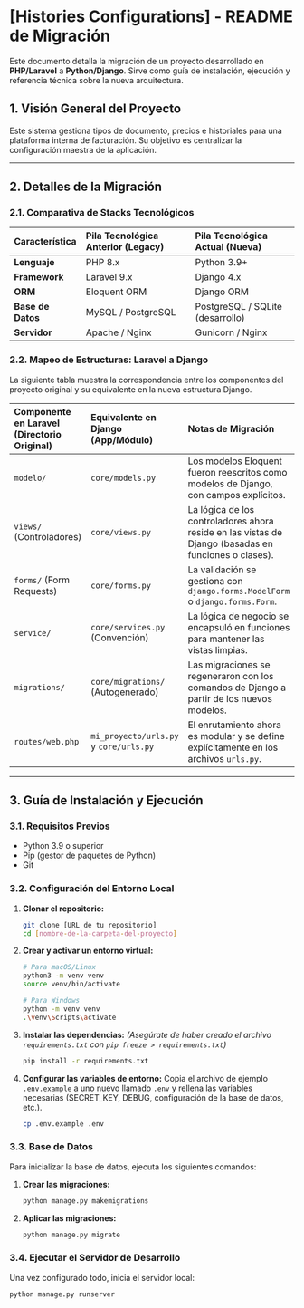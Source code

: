 # [Histories Configurations] - README de Migración

Este documento detalla la migración de un proyecto desarrollado en **PHP/Laravel** a **Python/Django**. Sirve como guía de instalación, ejecución y referencia técnica sobre la nueva arquitectura.

## 1. Visión General del Proyecto

Este sistema gestiona tipos de documento, precios e historiales para una plataforma interna de facturación. Su objetivo es centralizar la configuración maestra de la aplicación.

---

## 2. Detalles de la Migración

### 2.1. Comparativa de Stacks Tecnológicos

| Característica | Pila Tecnológica Anterior (Legacy) | Pila Tecnológica Actual (Nueva) |
| :--------------- | :--------------------------------- | :------------------------------ |
| **Lenguaje**     | PHP 8.x                            | Python 3.9+                     |
| **Framework**    | Laravel 9.x                        | Django 4.x                      |
| **ORM**          | Eloquent ORM                       | Django ORM                      |
| **Base de Datos**| MySQL / PostgreSQL                 | PostgreSQL / SQLite (desarrollo) |
| **Servidor**     | Apache / Nginx                     | Gunicorn / Nginx                |

### 2.2. Mapeo de Estructuras: Laravel a Django

La siguiente tabla muestra la correspondencia entre los componentes del proyecto original y su equivalente en la nueva estructura Django.

| Componente en Laravel (Directorio Original) | Equivalente en Django (App/Módulo) | Notas de Migración |
| :------------------------------------------ | :---------------------------------- | :----------------- |
| `modelo/`                                   | `core/models.py`                    | Los modelos Eloquent fueron reescritos como modelos de Django, con campos explícitos. |
| `views/` (Controladores)                    | `core/views.py`                     | La lógica de los controladores ahora reside en las vistas de Django (basadas en funciones o clases). |
| `forms/` (Form Requests)                    | `core/forms.py`                     | La validación se gestiona con `django.forms.ModelForm` o `django.forms.Form`. |
| `service/`                                  | `core/services.py` (Convención)     | La lógica de negocio se encapsuló en funciones para mantener las vistas limpias. |
| `migrations/`                               | `core/migrations/` (Autogenerado)   | Las migraciones se regeneraron con los comandos de Django a partir de los nuevos modelos. |
| `routes/web.php`                            | `mi_proyecto/urls.py` y `core/urls.py` | El enrutamiento ahora es modular y se define explícitamente en los archivos `urls.py`. |

---

## 3. Guía de Instalación y Ejecución

### 3.1. Requisitos Previos

*   Python 3.9 o superior
*   Pip (gestor de paquetes de Python)
*   Git

### 3.2. Configuración del Entorno Local

1.  **Clonar el repositorio:**
    ```bash
    git clone [URL de tu repositorio]
    cd [nombre-de-la-carpeta-del-proyecto]
    ```

2.  **Crear y activar un entorno virtual:**
    ```bash
    # Para macOS/Linux
    python3 -m venv venv
    source venv/bin/activate

    # Para Windows
    python -m venv venv
    .\venv\Scripts\activate
    ```

3.  **Instalar las dependencias:**
    *(Asegúrate de haber creado el archivo `requirements.txt` con `pip freeze > requirements.txt`)*
    ```bash
    pip install -r requirements.txt
    ```

4.  **Configurar las variables de entorno:**
    Copia el archivo de ejemplo `.env.example` a uno nuevo llamado `.env` y rellena las variables necesarias (SECRET_KEY, DEBUG, configuración de la base de datos, etc.).
    ```bash
    cp .env.example .env
    ```

### 3.3. Base de Datos

Para inicializar la base de datos, ejecuta los siguientes comandos:

1.  **Crear las migraciones:**
    ```bash
    python manage.py makemigrations
    ```

2.  **Aplicar las migraciones:**
    ```bash
    python manage.py migrate
    ```

### 3.4. Ejecutar el Servidor de Desarrollo

Una vez configurado todo, inicia el servidor local:
```bash
python manage.py runserver


